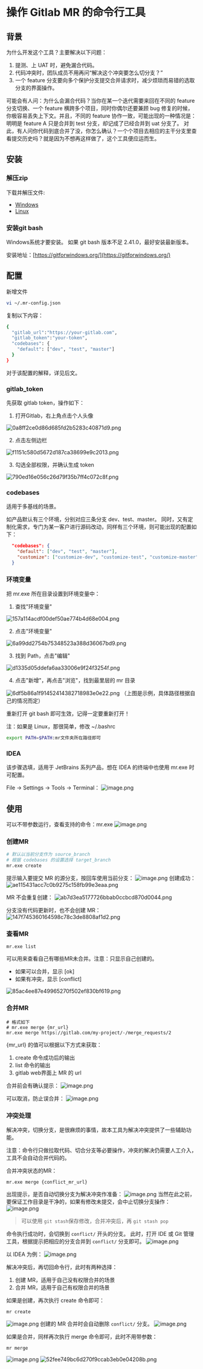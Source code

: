 # 操作 Gitlab MR 的命令行工具
## 背景
为什么开发这个工具？主要解决以下问题：

1. 提测、上 UAT 时，避免漏合代码。
2. 代码冲突时，团队成员不用再问“解决这个冲突要怎么切分支？”
3. 一个 feature 分支要向多个保护分支提交合并请求时，减少烦琐而易错的选取分支的界面操作。

可能会有人问：为什么会漏合代码？当你在某一个迭代需要来回在不同的 feature 分支切换、一个 feature 横跨多个项目，同时你偶尔还要兼顾 bug 修复的时候，你极容易丢失上下文。并且，不同的 feature 协作一致，可能出现的一种情况是：明明是 feature A 只是合并到 test 分支，却记成了已经合并到 uat 分支了。
对此，有人问你代码到底合并了没，你怎么确认？一个个项目去相应的主干分支里查看提交历史吗？就是因为不想再这样做了，这个工具便应运而生。
## 安装
### 解压zip
下载并解压文件:
- [Windows](https://r0e715v8ejr.feishu.cn/file/IxH4bYAOkowK08xSid1crXcSnRo)
- [Linux](https://r0e715v8ejr.feishu.cn/file/ORa3buA3donF3TxxPVwcHSYnnQb)

### 安装git bash
Windows系统才要安装。
如果 git bash 版本不足 2.41.0，最好安装最新版本。

安装地址：[https://gitforwindows.org/](https://gitforwindows.org/)
## 配置
新增文件
```bash
vi ~/.mr-config.json
```

复制以下内容：
```bash
{
  "gitlab_url":"https://your-gitlab.com",
  "gitlab_token":"your-token",
  "codebases": {
    "default": ["dev", "test", "master"]
  }
}

```
对于该配置的解释，详见后文。
### gitlab_token
先获取 gitlab token，操作如下：

1. 打开Gitlab，右上角点击个人头像

![0a8ff2ce0d86d685fd2b5283c40871d9.png](https://raw.gitmirror.com/levy9527/image-holder/main/docs/tools/1689154008266.png)

2. 点击左侧边栏

![f1151c580d5672d187ca38699e9c2013.png](https://raw.gitmirror.com/levy9527/image-holder/main/docs/tools/1689154013693.png)

3. 勾选全部权限，并确认生成 token

![790ed16e056c26d79f35b7ff4c072c8f.png](https://raw.gitmirror.com/levy9527/image-holder/main/docs/tools/1689154016668.png)

### codebases
适用于多基线的场景。

如产品默认有三个环境，分别对应三条分支 dev、test、master。
同时，又有定制化需求，专门为某一客户进行源码改动，同样有三个环境，则可能出现的配置如下：
```json
  "codebases": {
    "default": ["dev", "test", "master"],
    "customize": ["customize-dev", "customize-test", "customize-master"]
  }

```
### 环境变量
把 mr.exe 所在目录设置到环境变量中：

1. 查找"环境变量"

![157a114acdf00def50ae774b4d68e004.png](https://raw.gitmirror.com/levy9527/image-holder/main/docs/tools/1689154020270.png)

2. 点击"环境变量"

![6a99dd2754b75348523a388d36067bd9.png](https://raw.gitmirror.com/levy9527/image-holder/main/docs/tools/1689154023459.png)

3. 找到 Path，点击"编辑"

![d1335d05ddefa6aa33006e9f24f3254f.png](https://raw.gitmirror.com/levy9527/image-holder/main/docs/tools/1689154026703.png)

4. 点击"新增"，再点击"浏览"，找到最里层的 mr 目录

![6df5b86a1f91452414382718983e0e22.png](https://raw.gitmirror.com/levy9527/image-holder/main/docs/tools/1689154030135.png)
（上图是示例，具体路径根据自己的情况而定）

重新打开 git bash 即可生效，记得一定要重新打开！

注：如果是 Linux，那很简单，修改 ~/.bashrc
```bash
export PATH=$PATH:mr文件夹所在路径即可
```
### IDEA
该步骤选填，适用于 JetBrains 系列产品，想在 IDEA 的终端中也使用 mr.exe 时可配置。

 File -> Settings -> Tools -> Terminal：
![image.png](https://raw.gitmirror.com/levy9527/image-holder/main/docs/tools/1689154033353.png)
## 使用
可以不带参数运行，查看支持的命令：mr.exe
![image.png](https://raw.gitmirror.com/levy9527/image-holder/main/docs/tools/1689154109989.png)
### 创建MR
```bash
# 默认以当前分支作为 source_branch
# 根据 codebases 的设置选择 target_branch
mr.exe create
```
提示输入要提交 MR 的源分支，按回车使用当前分支：
![image.png](https://raw.gitmirror.com/levy9527/image-holder/main/docs/tools/1689154113289.png)
创建成功： 
![ae115431acc7c0b9275c158fb99e3eaa.png](https://raw.gitmirror.com/levy9527/image-holder/main/docs/tools/1689154116622.png)

MR 不会重复创建：
![ab7d3ea5177726bbab0ccbcd870d0044.png](https://raw.gitmirror.com/levy9527/image-holder/main/docs/tools/1689154120100.png)

分支没有代码更新时，也不会创建 MR：
![147f745360164598c78c3de8808af1d2.png](https://raw.gitmirror.com/levy9527/image-holder/main/docs/tools/1689154123348.png)
### 查看MR
```shell
mr.exe list
```

可以用来查看自己有哪些MR未合并。注意：只显示自己创建的。

- 如果可以合并，显示 [ok]
- 如果有冲突，显示 [conflict]

![85ac4ee87e49965270f502ef830bf619.png](https://raw.gitmirror.com/levy9527/image-holder/main/docs/tools/1689154126283.png)
### 合并MR
```shell
# 格式如下
# mr.exe merge {mr_url}
mr.exe merge https://gitlab.com/my-project/-/merge_requests/2
```
{mr_url} 的值可以根据以下方式来获取：

1. create 命令成功后的输出
2. list 命令的输出
3. gitlab web界面上 MR 的 url

合并前会有确认提示：
![image.png](https://raw.gitmirror.com/levy9527/image-holder/main/docs/tools/1689154129605.png)

可以取消，防止误合并：
![image.png](https://raw.gitmirror.com/levy9527/image-holder/main/docs/tools/1689154133045.png)
### 冲突处理
解决冲突，切换分支，是很麻烦的事情，故本工具为解决冲突提供了一些辅助功能。

注意：命令行只做拉取代码、切合分支等必要操作，冲突的解决仍需要人工介入，工具不会自动合并代码的。

合并冲突状态的MR：
```shell
mr.exe merge {conflict_mr_url}
```

出现提示，是否自动切换分支为解决冲突作准备：
![image.png](https://raw.gitmirror.com/levy9527/image-holder/main/docs/tools/1689154136190.png)
当然在此之前，要保证工作目录是干净的，如果有修改未提交，会中止切换分支操作：
![image.png](https://raw.gitmirror.com/levy9527/image-holder/main/docs/tools/1689154139322.png)
> 可以使用 `git stash`保存修改，合并冲突后，再 `git stash pop`


命令执行成功时，会切换到 `conflict/` 开头的分支。
此时，打开 IDE 或 Git 管理工具，根据提示把相应的分支合并到 `conflict/` 分支即可。
![image.png](https://raw.gitmirror.com/levy9527/image-holder/main/docs/tools/1689154143622.png)

以 IDEA 为例：
![image.png](https://raw.gitmirror.com/levy9527/image-holder/main/docs/tools/1689154146323.png)

解决冲突后，再切回命令行，此时有两种选择：

1. 创建 MR，适用于自己没有权限合并的场景
2. 合并 MR，适用于自己有权限合并的场景

如果是创建，再次执行 create 命令即可：
```shell
mr create
```
![image.png](https://raw.gitmirror.com/levy9527/image-holder/main/docs/tools/1689154149211.png)
创建的 MR 合并时会自动删除 `conflict/` 分支。
![image.png](https://raw.gitmirror.com/levy9527/image-holder/main/docs/tools/1689154152000.png)

如果是合并，同样再次执行 merge 命令即可，此时不用带参数：
```shell
mr merge
```
![image.png](https://raw.gitmirror.com/levy9527/image-holder/main/docs/tools/1689154155089.png)
![52fee749bc6d270f9ccab3eb0e04208b.png](https://raw.gitmirror.com/levy9527/image-holder/main/docs/tools/1689154158111.png)

